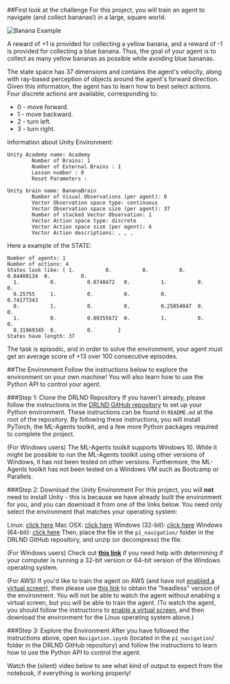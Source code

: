 ##First look at the challenge
For this project, you will train an agent to navigate (and collect bananas!) in a large, square world.

![Banana Example](https://raw.githubusercontent.com/lipemon1/navigation/master/images/bananaexampleagent.gif)

A reward of +1 is provided for collecting a yellow banana, and a reward of -1 is provided for collecting a blue banana. Thus, the goal of your agent is to collect as many yellow bananas as possible while avoiding blue bananas.

The state space has 37 dimensions and contains the agent's velocity, along with ray-based perception of objects around the agent's forward direction. Given this information, the agent has to learn how to best select actions. Four discrete actions are available, corresponding to:

 - 0 - move forward.
 - 1 - move backward.
 - 2 - turn left.
 - 3 - turn right.

Information about Unity Environment:
```
Unity Academy name: Academy
        Number of Brains: 1
        Number of External Brains : 1
        Lesson number : 0
        Reset Parameters :
		
Unity brain name: BananaBrain
        Number of Visual Observations (per agent): 0
        Vector Observation space type: continuous
        Vector Observation space size (per agent): 37
        Number of stacked Vector Observation: 1
        Vector Action space type: discrete
        Vector Action space size (per agent): 4
        Vector Action descriptions: , , , 
```

Here a example of the STATE:
```
Number of agents: 1
Number of actions: 4
States look like: [ 1.          0.          0.          0.          0.84408134  0.          0.
  1.          0.          0.0748472   0.          1.          0.          0.
  0.25755     1.          0.          0.          0.          0.74177343
  0.          1.          0.          0.          0.25854847  0.          0.
  1.          0.          0.09355672  0.          1.          0.          0.
  0.31969345  0.          0.        ]
States have length: 37
```

The task is episodic, and in order to solve the environment, your agent must get an average score of +13 over 100 consecutive episodes.

##The Environment
Follow the instructions below to explore the environment on your own machine! You will also learn how to use the Python API to control your agent.

###Step 1: Clone the DRLND Repository
If you haven't already, please follow the instructions in the [DRLND GitHub repository](https://github.com/udacity/deep-reinforcement-learning#dependencies "DRLND GitHub repository") to set up your Python environment. These instructions can be found in `README.md` at the root of the repository. By following these instructions, you will install PyTorch, the ML-Agents toolkit, and a few more Python packages required to complete the project.

(For Windows users) The ML-Agents toolkit supports Windows 10. While it might be possible to run the ML-Agents toolkit using other versions of Windows, it has not been tested on other versions. Furthermore, the ML-Agents toolkit has not been tested on a Windows VM such as Bootcamp or Parallels.

###Step 2: Download the Unity Environment
For this project, you will **not** need to install Unity - this is because we have already built the environment for you, and you can download it from one of the links below. You need only select the environment that matches your operating system:

Linux: [click here](https://s3-us-west-1.amazonaws.com/udacity-drlnd/P1/Banana/Banana_Linux.zip)
Mac OSX: [click here](https://s3-us-west-1.amazonaws.com/udacity-drlnd/P1/Banana/Banana.app.zip)
Windows (32-bit): [click here](https://s3-us-west-1.amazonaws.com/udacity-drlnd/P1/Banana/Banana_Windows_x86.zip)
Windows (64-bit): [click here](https://s3-us-west-1.amazonaws.com/udacity-drlnd/P1/Banana/Banana_Windows_x86_64.zip)
Then, place the file in the `p1_navigation/` folder in the DRLND GitHub repository, and unzip (or decompress) the file.

(For Windows users) Check out **[this link](https://support.microsoft.com/en-us/help/827218/how-to-determine-whether-a-computer-is-running-a-32-bit-version-or-64)** if you need help with determining if your computer is running a 32-bit version or 64-bit version of the Windows operating system.

(For AWS) If you'd like to train the agent on AWS (and have not [enabled a virtual screen](https://github.com/Unity-Technologies/ml-agents/blob/master/docs/Training-on-Amazon-Web-Service.md)), then please use [this link](https://s3-us-west-1.amazonaws.com/udacity-drlnd/P1/Banana/Banana_Linux_NoVis.zip) to obtain the "headless" version of the environment. You will not be able to watch the agent without enabling a virtual screen, but you will be able to train the agent. (To watch the agent, you should follow the instructions to [enable a virtual screen](https://github.com/Unity-Technologies/ml-agents/blob/master/docs/Training-on-Amazon-Web-Service.md), and then download the environment for the Linux operating system above.)

###Step 3: Explore the Environment
After you have followed the instructions above, open `Navigation.ipynb` (located in the `p1_navigation`/ folder in the DRLND GitHub repository) and follow the instructions to learn how to use the Python API to control the agent.

Watch the (silent) video below to see what kind of output to expect from the notebook, if everything is working properly!